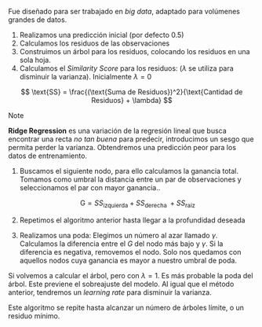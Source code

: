 Fue diseñado para ser trabajado en *big data*, adaptado para volúmenes grandes de datos.

1. Realizamos una predicción inicial (por defecto 0.5)
2. Calculamos los residuos de las observaciones
3. Construimos un árbol para los residuos, colocando los residuos en una sola hoja.
4. Calculamos el *Similarity Score* para los residuos: ($\lambda$ se utiliza para disminuir la varianza). Inicialmente $\lambda = 0$

$$
\text{SS} = \frac{(\text{Suma de Residuos})^2}{\text{Cantidad de Residuos} + \lambda}
$$

> [!note]
> **Ridge Regression** es una variación de la regresión lineal que busca encontrar una recta *no tan buena* para predecir, introducimos un sesgo que permita perder la varianza. Obtendremos una predicción peor para los datos de entrenamiento.

1. Buscamos el siguiente nodo, para ello calculamos la ganancia total. Tomamos como umbral la distancia entre un par de observaciones y seleccionamos el par con mayor ganancia..

	$$
    \text{G} = SS_{\text{izquierda}} + SS_{\text{derecha }}+ SS_{\text{raiz}} 
    $$

2. Repetimos el algoritmo anterior hasta llegar a la profundidad deseada
3. Realizamos una poda: Elegimos un número al azar llamado $\gamma$. Calculamos la diferencia entre el $G$ del nodo más bajo y $\gamma$. Si la diferencia es negativa, removemos el nodo. Solo nos quedamos con aquellos nodos cuya ganancia es mayor a nuestro umbral de poda.

Si volvemos a calcular el árbol, pero con $\lambda = 1$. Es más probable la poda del árbol. Este previene el sobreajuste del modelo. Al igual que el método anterior, tendremos un *learning rate* para disminuir la varianza.

Este algoritmo se repite hasta alcanzar un número de árboles límite, o un residuo mínimo.

